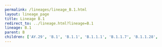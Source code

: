 ```yaml
---
permalink: /lineages/lineage_B.1.html
layout: lineage_page
title: Lineage B.1
redirect_to: ../lineage.html?lineage=B.1
lineage: B.1
parent: B
children: ['AY.29', 'B.1', 'B.1.1', 'B.1.1.1', 'B.1.1.7', 'B.1.1.28', 'B.1.1.33', 'B.1.1.529', 'B.1.221', 'B.1.351', 'B.1.617', 'B.1.617.2', 'BA.1', 'BA.1.1', 'BA.1.1.1', 'BA.1.1.16', 'BA.1.15', 'BA.1.17', 'BA.1.17.2', 'BA.2', 'BA.2.1', 'BA.2.9', 'BA.2.10', 'BA.2.10.1', 'BA.2.12.1', 'BA.2.36', 'BA.2.56', 'BA.2.75.2', 'BA.2.75.5', 'BA.2.86', 'BA.2.86.1', 'BA.2.86.2', 'BA.2.86.3', 'BA.4', 'BA.4.6', 'BA.5', 'BA.5.1', 'BA.5.1.6', 'BA.5.1.12', 'BA.5.1.23', 'BA.5.1.25', 'BA.5.1.38', 'BA.5.2', 'BA.5.2.1', 'BA.5.2.2', 'BA.5.2.6', 'BA.5.2.13', 'BA.5.2.16', 'BA.5.2.24', 'BA.5.2.35', 'BA.5.2.47', 'BA.5.2.57', 'BA.5.2.58', 'P.1']
---
```

